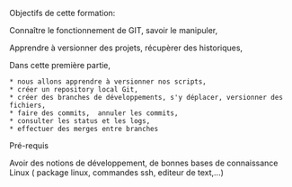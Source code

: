 
Objectifs de cette formation:

Connaître le fonctionnement de GIT, savoir le manipuler,

Apprendre à versionner des projets, récupèrer des historiques,

Dans cette première partie, 

    * nous allons apprendre à versionner nos scripts,
    * créer un repository local Git,
    * créer des branches de développements, s'y déplacer, versionner des fichiers, 
    * faire des commits,  annuler les commits,
    * consulter les status et les logs,
    * effectuer des merges entre branches
    


Pré-requis

Avoir des notions de développement, de bonnes bases de connaissance Linux ( package linux, commandes ssh, editeur de text,...)

